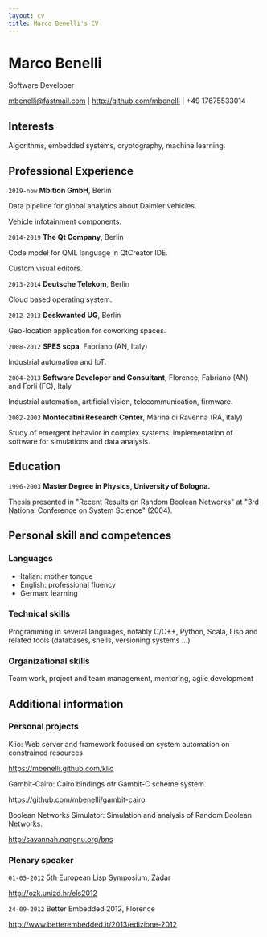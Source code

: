 ```yaml
---
layout: cv
title: Marco Benelli's CV
---
```

# Marco Benelli
Software Developer

<div id="webaddress">
<a href="mbenelli@fastmail.com">mbenelli@fastmail.com</a>
| <a href="http://github.com/mbenelli">http://github.com/mbenelli</a>
| +49 17675533014
</div>


## Interests

Algorithms, embedded systems, cryptography, machine learning.


## Professional Experience

`2019-now`
__Mbition GmbH__, Berlin

Data pipeline for global analytics about Daimler vehicles.

Vehicle infotainment components.

`2014-2019`
__The Qt Company__, Berlin

Code model for QML language in QtCreator IDE.

Custom visual editors.

`2013-2014`
__Deutsche Telekom__, Berlin

Cloud based operating system.

`2012-2013`
__Deskwanted UG__, Berlin

Geo-location application for coworking spaces.

`2008-2012`
__SPES scpa__, Fabriano (AN, Italy)

Industrial automation and IoT.

`2004-2013`
__Software Developer and Consultant__, Florence, Fabriano (AN) and Forli (FC), Italy

Industrial automation, artificial vision, telecommunication, firmware.

`2002-2003`
__Montecatini Research Center__, Marina di Ravenna (RA, Italy)

Study of emergent behavior in complex systems. Implementation of software
for simulations and data analysis.


## Education

`1996-2003`
__Master Degree in Physics, University of Bologna.__

Thesis presented in "Recent Results on Random Boolean Networks" at
"3rd National Conference on System Science" (2004).


## Personal skill and competences

### Languages

  - Italian: mother tongue
  - English: professional fluency
  - German: learning
  
### Technical skills

Programming in several languages, notably C/C++, Python, Scala, Lisp
and related tools (databases, shells, versioning systems ...)
  
### Organizational skills

Team work, project and team management, mentoring, agile development


## Additional information

### Personal projects

Klio: Web server and framework focused on system automation on constrained resources
<div id="webaddress">
<a href="https://mbenelli.github.com/klio">https://mbenelli.github.com/klio</a>
</div>


Gambit-Cairo: Cairo bindings ofr Gambit-C scheme system.
<div id="webaddress">
<a href="https://github.com/mbenelli/gambit-cairo">https://github.com/mbenelli/gambit-cairo</a>
</div>


Boolean Networks Simulator: Simulation and analysis of Random Boolean Networks.
<div id="webaddress">
<a href="http:/savannah.nongnu.org/bns">http:/savannah.nongnu.org/bns</a>
</div>


### Plenary speaker

`01-05-2012`
5th European Lisp Symposium, Zadar
<div id="webaddress">
<a href="http://ozk.unizd.hr/els2012">http://ozk.unizd.hr/els2012</a>
</div>


`24-09-2012`
Better Embedded 2012, Florence
<div id="webaddress">
<a href="http://www.betterembedded.it/2013/edizione-2012">http://www.betterembedded.it/2013/edizione-2012</a>
</div>

<!-- ### Footer

Last updated: January 2021 -->


